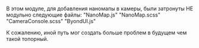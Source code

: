 В этом модуле, для добавления наномапы в камеры, были затронуты НЕ модульно следующие файлы:
"NanoMap.js"
"NanoMap.scss"
"CameraConsole.scss"
"ByondUI.js"

К сожалению, иной путь мог создать больше проблем в будущем чем такой топорный.
